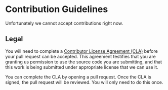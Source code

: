 # Contribution Guidelines

Unfortunately we cannot accept contributions right now.

## Legal

You will need to complete a [Contributor License Agreement (CLA)](https://cla-assistant.io/x-software-com/mithra) before your pull request can be accepted. This agreement testifies that you are granting us permission to use the source code you are submitting, and that this work is being submitted under appropriate license that we can use it.

You can complete the CLA by opening a pull request. Once the CLA is signed, the pull request will be reviewed. You will only need to do this once.
